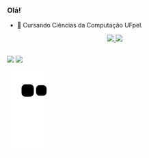 ### Olá!

- 🌱 Cursando Ciências da Computação UFpel.

<div align="center">
  <a href="https://github.com/EduardoSchwantz">
    <img height="160em" src="https://github-readme-stats.vercel.app/api?username=EduardoSchwantz&show_icons=true&theme=merko&include_all_commits=true&count_private=true"/>
    <img height="160em" src="https://github-readme-stats.vercel.app/api/top-langs/?username=EduardoSchwantz&layout=compact&langs_count=7&theme=merko"/>
</div>

  ##
  
  <div> 
  
<a href="https://instagram.com/eduardoschwantz" target="_blank"><img src="https://img.shields.io/badge/-Instagram-%23E4405F?style=for-the-badge&logo=instagram&logoColor=white" target="_blank"></a>
 <a href = "mailto:eduardo_schwantz@hotmail.com"><img src="https://img.shields.io/badge/-Hotmail-%23333?style=for-the-badge&logo=Gmail&logoColor=white" target="_blank"></a>

![Snake animation](https://github.com/EduardoSchwantz/EduardoSchwantz/blob/output/github-contribution-grid-snake.svg)
</div>

